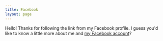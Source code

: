 ```yaml
---
title: Facebook
layout: page
---
```


Hello! Thanks for following the link from my Facebook profile. I guess you'd like to know a little more about me and [my Facebook account](https://facebook.com/leekelleher)?
